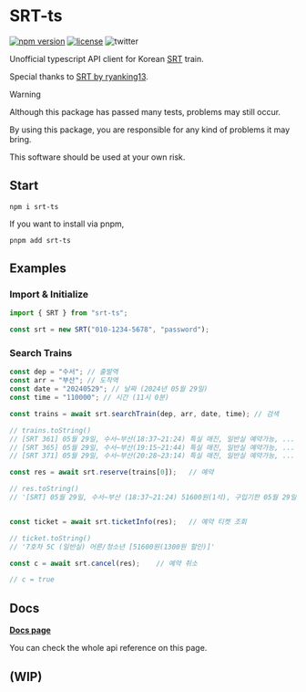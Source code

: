 # SRT-ts

[![npm version](https://img.shields.io/npm/v/srt-ts.svg)](https://www.npmjs.com/package/srt-ts)
[![license](https://img.shields.io/github/license/0xdaizz/srt-ts.svg?style=flat)](license)
![twitter](https://img.shields.io/twitter/follow/Lucky_daiz?style=social)

Unofficial typescript API client for Korean [SRT](https://etk.srail.kr) train.

Special thanks to [SRT by ryanking13](https://github.com/ryanking13/SRT).

> [!warning]
>
> Although this package has passed many tests, problems may still occur.
>
> By using this package, you are responsible for any kind of problems it may bring.
>
> This software should be used at your own risk.

## Start

```
npm i srt-ts
```

If you want to install via pnpm,

```
pnpm add srt-ts
```

## Examples

### Import & Initialize

```Typescript
import { SRT } from "srt-ts";

const srt = new SRT("010-1234-5678", "password");
```

### Search Trains

```Typescript
const dep = "수서"; // 출발역
const arr = "부산"; // 도착역
const date = "20240529"; // 날짜 (2024년 05월 29일)
const time = "110000"; // 시간 (11시 0분)

const trains = await srt.searchTrain(dep, arr, date, time); // 검색

// trains.toString()
// [SRT 361] 05월 29일, 수서~부산(18:37~21:24) 특실 매진, 일반실 예약가능, ...
// [SRT 365] 05월 29일, 수서~부산(19:15~21:44) 특실 매진, 일반실 예약가능, ...
// [SRT 371] 05월 29일, 수서~부산(20:28~23:14) 특실 매진, 일반실 예약가능, ...

const res = await srt.reserve(trains[0]);   // 예약

// res.toString()
// '[SRT] 05월 29일, 수서~부산 (18:37~21:24) 51600원(1석), 구입기한 05월 29일 02:12'


const ticket = await srt.ticketInfo(res);   // 예약 티켓 조회

// ticket.toString()
// '7호차 5C (일반실) 어른/청소년 [51600원(1300원 할인)]'

const c = await srt.cancel(res);    // 예약 취소

// c = true

```

## Docs

**[Docs page](https://0xdaizz.github.io/SRT-ts/)**

You can check the whole api reference on this page.

## (WIP)
